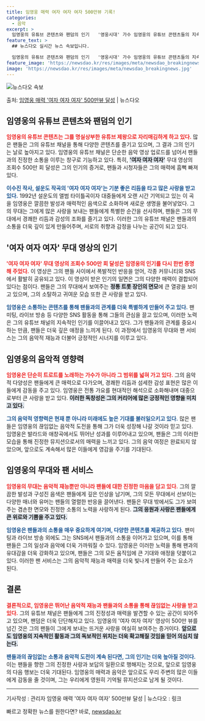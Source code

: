 ```yaml
---
title: 임영웅 매력 여자 여자 여자 500만뷰 기록!
categories:
  - 음악
excerpt: >
  임영웅의 유튜브 콘텐츠와 팬덤의 인기   '영웅시대' 가수 임영웅의 유튜브 콘텐츠들의 지속적인 인기는 그를 …
feature_text: >
  ## 뉴스다오 실시간 뉴스 속보입니다.

  임영웅의 유튜브 콘텐츠와 팬덤의 인기   '영웅시대' 가수 임영웅의 유튜브 콘텐츠들의 지속적인 인기는 그를 …
feature_image: 'https://newsdao.kr/res/images/meta/newsdao_breakingnews.jpg'
image: 'https://newsdao.kr/res/images/meta/newsdao_breakingnews.jpg'
---
```


![뉴스다오 속보](https://newsdao.kr/res/images/meta/newsdao_breakingnews.jpg)

<p>출처: <a href="https://newsdao.kr/4992" rel="dofollow">임영웅 매력 '여자 여자 여자' 500만뷰 달성</a> | 뉴스다오</p>

<h2 data-ke-size="size26">임영웅의 유튜브 콘텐츠와 팬덤의 인기</h2>

<p data-ke-size="size16"><b><span style="color: #ee2323;">임영웅의 유튜브 콘텐츠는 그를 명실상부한 유튜브 제왕으로 자리매김하게 하고 있다.</span></b> 많은 팬들은 그의 유튜브 채널을 통해 다양한 콘텐츠를 즐기고 있으며, 그 결과 그의 인기는 날로 높아지고 있다. 임영웅의 유튜브 채널은 단순한 음악 영상 업로드를 넘어서 팬들과의 진정한 소통을 이루는 창구로 기능하고 있다. 특히, <b><span style="background-color: #21538527;">'여자 여자 여자'</span></b> 무대 영상의 조회수 500만 회 달성은 그의 인기의 증거로, 팬들과 시청자들은 그의 매력에 흠뻑 빠져 있다.</p>

<p data-ke-size="size16"><b><span style="color: #1a5490;">이수진 작사, 설운도 작곡의 '여자 여자 여자'는 기분 좋은 리듬을 타고 많은 사랑을 받고 있다.</span></b> 1992년 설운도의 앨범 타이틀곡이자 대중들에게 오랜 시간 기억되고 있는 이 곡을 임영웅은 깔끔한 발성과 매력적인 음색으로 소화하며 새로운 생명을 불어넣었다. 그의 무대는 그에게 많은 사랑을 보내는 팬들에게 특별한 순간을 선사하며, 팬들은 그의 무대에서 경쾌한 리듬과 감성의 조화를 즐기고 있다. 이러한 그의 유튜브 채널은 팬들과의 소통을 더욱 깊이 있게 만들어주며, 서로의 취향과 감정을 나누는 공간이 되고 있다.</p>

<h2 data-ke-size="size26">'여자 여자 여자' 무대 영상의 인기</h2>

<p data-ke-size="size16"><b><span style="color: #ee2323;">'여자 여자 여자' 무대 영상의 조회수 500만 회 달성은 임영웅의 인기를 다시 한번 증명해 주었다.</span></b> 이 영상은 그의 팬들 사이에서 폭발적인 반응을 얻어, 각종 커뮤니티와 SNS에서 활발히 공유되고 있다. 이 영상이 받은 인기의 일면은 그의 다양한 매력이 결합되어 있다는 점이다. 팬들은 그의 무대에서 보여주는 <b><span style="background-color: #21538527;">정통 트롯 장인의 면모</span></b>에 큰 열광을 보이고 있으며, 그의 소탈하고 귀여운 모습 또한 큰 사랑을 받고 있다.</p>

<p data-ke-size="size16"><b><span style="color: #1a5490;">임영웅은 소통하는 콘텐츠를 통해 팬들과의 관계를 더욱 특별하게 만들어 주고 있다.</span></b> 팬미팅, 라이브 방송 등 다양한 SNS 활동을 통해 그들의 관심을 끌고 있으며, 이러한 노력은 그의 유튜브 채널의 지속적인 인기를 이끌어내고 있다. 그가 팬들과의 관계를 중요시 하는 만큼, 팬들은 더욱 깊은 애정을 느끼게 된다. 이 과정에서 임영웅의 무대와 팬 서비스는 그의 음악적 재능과 더불어 긍정적인 시너지를 이루고 있다.</p>

<h2 data-ke-size="size26">임영웅의 음악적 영향력</h2>

<p data-ke-size="size16"><b><span style="color: #ee2323;">임영웅은 단순히 트로트를 노래하는 가수가 아니라 그 범위를 넓혀 가고 있다.</span></b> 그의 음악적 다양성은 팬들에게 큰 매력으로 다가오며, 경쾌한 리듬과 섬세한 감성 표현은 많은 이들에게 감동을 주고 있다. 임영웅은 전통 가요를 현대적인 해석으로 소화해내며 대중으로부터 큰 사랑을 받고 있다. <b><span style="background-color: #21538527;">이러한 독창성은 그의 커리어에 많은 긍정적인 영향을 미치고 있다.</span></b></p>

<p data-ke-size="size16"><b><span style="color: #1a5490;">그의 음악적 영향력은 현재 뿐 아니라 미래에도 높은 기대를 불러일으키고 있다.</span></b> 많은 팬들은 임영웅의 끊임없는 음악적 도전을 통해 그가 더욱 성장해 나갈 것이라 믿고 있다. 임영웅은 발라드와 애창곡에서도 뛰어난 성과를 이루어내고 있으며, 팬들은 그의 이러한 모습을 통해 진정한 뮤지션으로서의 매력을 느끼고 있다. 그의 음악 여정은 완료되지 않았으며, 앞으로도 계속해서 많은 이들에게 영감을 주기를 기대된다.</p>

<h2 data-ke-size="size26">임영웅의 무대와 팬 서비스</h2>

<p data-ke-size="size16"><b><span style="color: #ee2323;">임영웅의 무대는 음악적 재능뿐만 아니라 팬들에 대한 진정한 마음을 담고 있다.</span></b> 그의 깔끔한 발성과 구성진 음색은 팬들에게 깊은 인상을 남기며, 그의 모든 무대에서 선보이는 다양한 매너와 유머는 팬들의 열렬한 반응을 끌어낸다. 팬들은 무대 밖에서도 그가 보여주는 겸손한 면모와 진정한 소통의 노력을 사랑하게 된다. <b><span style="background-color: #21538527;">그의 응원과 사랑은 팬들에게 큰 위로와 기쁨을 주고 있다.</span></b></p>

<p data-ke-size="size16"><b><span style="color: #1a5490;">임영웅은 팬들과의 소통을 매우 중요하게 여기며, 다양한 콘텐츠를 제공하고 있다.</span></b> 팬미팅과 라이브 방송 외에도 그는 SNS에서 팬들과의 소통을 이어가고 있으며, 이를 통해 팬들은 그의 일상과 음악에 더욱 가까워질 수 있다. 임영웅은 이러한 노력을 통해 팬과의 유대감을 더욱 강화하고 있으며, 팬들은 그의 모든 움직임에 큰 기대와 애정을 덧붙이고 있다. 이러한 팬 서비스는 그의 음악적 재능과 매력을 더욱 빛나게 만들어 주는 요소가 된다.</p>

<h2 data-ke-size="size26">결론</h2>

<p data-ke-size="size16"><b><span style="color: #ee2323;">결론적으로, 임영웅은 뛰어난 음악적 재능과 팬들과의 소통을 통해 끊임없는 사랑을 받고 있다.</span></b> 그의 유튜브 채널은 팬들에게 그의 진정성과 매력을 발견할 수 있는 공간이 되어주고 있으며, 팬덤은 더욱 단단해지고 있다. 임영웅의 '여자 여자 여자' 영상이 500만 뷰를 넘긴 것은 그의 팬들이 그에게 보내는 뜨거운 사랑을 여실히 보여주는 증거이다. <b><span style="background-color: #21538527;">앞으로도 임영웅의 지속적인 활동과 그의 독보적인 위치는 더욱 확고해질 것임을 믿어 의심치 않는다.</span></b></p>

<p data-ke-size="size16"><b><span style="color: #1a5490;">팬들과의 끊임없는 소통과 음악적 도전이 계속 된다면, 그의 인기는 더욱 높아질 것이다.</span></b> 이는 팬들을 향한 그의 진정한 사랑과 보답의 일환으로 행해지는 것으로, 앞으로 임영웅의 다음 행보는 더욱 기대된다. 임영웅의 매력과 음악은 앞으로도 우리 주변의 많은 이들에게 감동을 줄 것이며, 그는 우리에게 영원히 기억될 뮤지션으로 남게 될 것이다.</p>

<hr>

<p data-ke-size="size16">기사작성 : 관리자 임영웅 매력 '여자 여자 여자' 500만뷰 달성 | 뉴스다오  : <a href="https://newsdao.kr/4992" style="text-decoration: none; color: #111;">링크</a></p> 

빠르고 정확한 뉴스를 원한다면? 바로, <a href="https://newsdao.kr" rel="dofollow">newsdao.kr</a>



